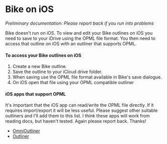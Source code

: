 # Bike on iOS

_Preliminary documentation: Please report back if you run into problems_

Bike doesn't run on iOS. To view and edit your Bike outlines on iOS you need to save to your iDrive using the OPML file format. You then need to access that outline on iOS with an outliner that supports OPML.

#### To access your Bike outlines on iOS

1. Create a new Bike outline.
2. Save the outline to your iCloud drive folder.
3. When saving use the OPML file format available in Bike's save dialogue.
4. On iOS open that file using your OPML compatible outliner

#### iOS apps that support OPML

It's important that the iOS app can read/write the OPML file directly. If it requires import/export it will be less useful. Please suggest other suitable outliners and I'll add them to this list. I think these apps will work from reading docs, but haven't tested. Again please report back. Thanks!

* [OmniOutliner](https://apps.apple.com/us/app/omnioutliner-3/id1174101450)
* [Outliner](https://apps.apple.com/us/app/outliner/id284455726)
